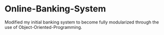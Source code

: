 # Online-Banking-System
Modified my initial banking system to become fully modularized through the use of Object-Oriented-Programming.
